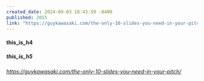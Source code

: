 ```yaml
---
created_date: 2024-09-03 18:43:59 -0400
published: 2015
link: "https://guykawasaki.com/the-only-10-slides-you-need-in-your-pitch/"
---
```


#### this_is_h4

##### this_is_h5

###### <https://guykawasaki.com/the-only-10-slides-you-need-in-your-pitch/>

